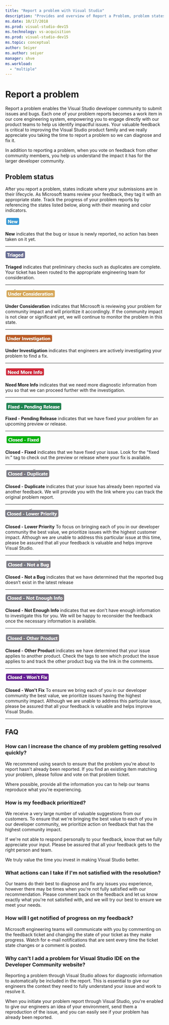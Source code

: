 ```yaml
---
title: "Report a problem with Visual Studio"
description: "Provides and overview of Report a Problem, problem states and defintions"
ms.date: 10/17/2018
ms.prod: visual-studio-dev15
ms.technology: vs-acquisition
ms.prod: visual-studio-dev15
ms.topic: conceptual
author: Seiyer
ms.author: seiyer
manager: shve
ms.workload:
  - "multiple"
---
```

# Report a problem 

Report a problem enables the Visual Studio developer community to submit issues and bugs.  Each one of your problem reports becomes a work item in our core engineering system, empowering you to engage directly with our product teams to help us identify impactful issues.  Your valuable feedback is critical to improving the Visual Studio product family and we really appreciate you taking the time to report a problem so we can diagnose and fix it.

In addition to reporting a problem, when you vote on feedback from other community members, you help us understand the impact it has for the larger developer community.

## Problem status

After you report a problem, states indicate where your submissions are in their lifecycle. As Microsoft teams review your feedback, they tag it with an appropriate state.  Track the progress of your problem reports by referencing the states listed below, along with their meaning and color indicators.

![New state for problem reporting on Developer Community](../ide/media/ProblemStates/New.jpg)

**New** indicates that the bug or issue is newly reported, no action has been taken on it yet.

- - -

![Triaged state for problem reporting on Developer Community](../ide/media/ProblemStates/Triaged.jpg)

**Triaged** indicates that preliminary checks such as duplicates are complete. Your ticket has been routed to the appropriate engineering team for consideration.

- - -

![Under Consideration state for problem reporting on Developer Community](../ide/media/ProblemStates/UnderConsideration.jpg)

**Under Consideration** indicates that Microsoft is reviewing your problem for community impact and will prioritize it accordingly. If the community impact is not clear or significant yet, we will continue to monitor the problem in this state.

- - -

![Under Investigation state for problem reporting on Developer Community](../ide/media/ProblemStates/UnderInvestigation.jpg)

**Under Investigation** indicates that engineers are actively investigating your problem to find a fix.

- - -

![Need More Info state for problem reporting on Developer Community](../ide/media/ProblemStates/NeedMoreInfo.jpg)

**Need More Info** indicates that we need more diagnostic information from you so that we can proceed further with the investigation.

- - -

![Fixed - Pending Release state for problem reporting on Developer Community](../ide/media/ProblemStates/FixedPendingRelease.jpg)

**Fixed - Pending Release** indicates that we have fixed your problem for an upcoming preview or release.

- - -

![Closed - Fixed state for problem reporting on Developer Community](../ide/media/ProblemStates/ClosedFixed.jpg) 

**Closed - Fixed** indicates that we have fixed your issue. Look for the "fixed in:" tag to check out the preview or release where your fix is available.

- - -

![Closed - Duplicate state for problem reporting on Developer Community](../ide/media/ProblemStates/ClosedDuplicate.jpg)

**Closed - Duplicate** indicates that your issue has already been reported via another feedback. We will provide you with the link where you can track the original problem report.

- - -

![Closed - Lower Priority state for problem reporting on Developer Community](../ide/media/ProblemStates/ClosedLowerPriority.jpg)

**Closed - Lower Priority** To focus on bringing each of you in our developer community the best value, we prioritize issues with the highest customer impact. Although we are unable to address this particular issue at this time, please be assured that all your feedback is valuable and helps improve Visual Studio.

- - -

![Closed - Not a Bug state for problem reporting on Developer Community](../ide/media/ProblemStates/ClosedNotaBug.jpg)

**Closed - Not a Bug**  indicates that we have determined that the reported bug doesn’t exist in the latest release  

- - -

![Closed - Not Enough Info state for problem reporting on Developer Community](../ide/media/ProblemStates/ClosedNotEnoughInfo.jpg)

**Closed - Not Enough Info** indicates that we don't have enough information to investigate this for you. We will be happy to reconsider the feedback once the necessary information is available.

- - -

![Closed - Other Product state for problem reporting on Developer Community](../ide/media/ProblemStates/ClosedOtherProduct.jpg)

**Closed - Other Product** indicates  we have determined that your issue applies to  another product. Check the tags to see which product the issue applies to and track the other product bug via the link in the comments.

- - -

![Closed - Won't Fix state for problem reporting on Developer Community](../ide/media/ProblemStates/ClosedWontFix.jpg)

**Closed - Won't Fix** To ensure we bring each of you in our developer community the best value, we prioritize issues having the highest community impact. Although we are unable to address this particular issue, please be assured that all your feedback is valuable and helps improve Visual Studio.

- - -

## FAQ

### How can I increase the chance of my problem getting resolved quickly?

We recommend using search to ensure that the problem you're about to report hasn't already been reported. If you find an existing item matching your problem, please follow and vote on that problem ticket.

Where possible, provide all the information you can to help our teams reproduce what you're experiencing.

### How is my feedback prioritized?

We receive a very large number of valuable suggestions from our customers. To ensure that we're bringing the best value to each of you in our developer community, we prioritize action on feedback that has the highest community impact. 

If we're not able to respond personally to your feedback, know that we fully appreciate your input. Please be assured that all your feedback gets to the right person and team. 

We truly value the time you invest in making Visual Studio better.

### What actions can I take if I'm not satisfied with the resolution?

Our teams do their best to diagnose and fix any issues you experience, however there may be times when you're not fully satisfied with our recommendation. Please comment back on the feedback and let us know exactly what you're not satisfied with, and we will try our best to ensure we meet your needs.

### How will I get notified of progress on my feedback?

Microsoft engineering teams will communicate with you by commenting on the feedback ticket and changing the state of your ticket as they make progress. Watch for e-mail notifications that are sent every time the ticket state changes or a comment is posted.

### Why can't I add a problem for Visual Studio IDE on the Developer Community website?

Reporting a problem through Visual Studio allows for diagnostic information to automatically be included in the report. This is essential to give our engineers the context they need to fully understand your issue and work to resolve it. 

When you initiate your problem report through Visual Studio, you're enabled to give our engineers an idea of your environment, send them a reproduction of the issue, and you can easily see if your problem has already been reported.